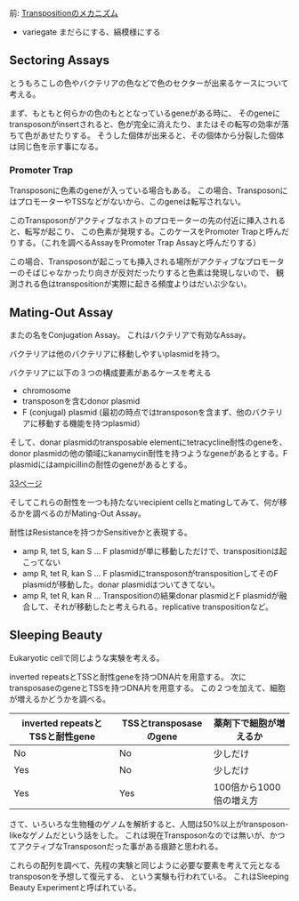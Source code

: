 前: [Transpositionのメカニズム](Transpositionのメカニズム.md)

- variegate まだらにする、縞模様にする

## Sectoring Assays

とうもろこしの色やバクテリアの色などで色のセクターが出来るケースについて考える。

まず、もともと何らかの色のもととなっているgeneがある時に、
そのgeneにtransposonがinsertされると、色が完全に消えたり、またはその転写の効率が落ちて色があせたりする。
そうした個体が出来ると、その個体から分裂した個体は同じ色を示す事になる。

### Promoter Trap

Transposonに色素のgeneが入っている場合もある。
この場合、TransposonにはプロモーターやTSSなどがないから、このgeneは転写されない。

このTransposonがアクティブなホストのプロモーターの先の付近に挿入されると、転写が起こり、
この色素が発現する。このケースをPromoter Trapと呼んだりする。（これを調べるAssayをPromoter Trap Assayと呼んだりする）

この場合、Transposonが起こっても挿入される場所がアクティブなプロモーターのそばじゃなかったり向きが反対だったりすると色素は発現しないので、
観測される色はtranspositionが実際に起きる頻度よりはだいぶ少ない。

## Mating-Out Assay

またの名をConjugation Assay。
これはバクテリアで有効なAssay。

バクテリアは他のバクテリアに移動しやすいplasmidを持つ。

バクテリアに以下の３つの構成要素があるケースを考える

- chromosome
- transposonを含むdonor plasmid
- F (conjugal) plasmid (最初の時点ではtransposonを含まず、他のバクテリアに移動する機能を持つplasmid）

そして、donar plasmidのtransposable elementにtetracycline耐性のgeneを、donor plasmidの他の領域にkanamycin耐性を持つようなgeneがあるとする。F plasmidにはampicillinの耐性のgeneがあるとする。

[33ページ](https://karino2.github.io/ImageGallery/MolecularBiology728x2.html#lg=1&slide=32)

そしてこれらの耐性を一つも持たないrecipient cellsとmatingしてみて、何が移るかを調べるのがMating-Out Assay。

耐性はResistanceを持つかSensitiveかと表現する。

- amp R, tet S, kan S ... F plasmidが単に移動しただけで、transpositionは起こってない
- amp R, tet R, kan S ... F plasmidにtransposonがtranspositionしてそのF plasmidが移動した。donar plasmidはついてきてない。
- amp R, tet R, kan R ... Transpositionの結果donar plasmidとF plasmidが融合して、それが移動したと考えられる。replicative transpositionなど。


## Sleeping Beauty

Eukaryotic cellで同じような実験を考える。

inverted repeatsとTSSと耐性geneを持つDNA片を用意する。
次にtransposaseのgeneとTSSを持つDNA片を用意する。
この２つを加えて、細胞が増えるかどうかを調べる。

| inverted repeatsとTSSと耐性gene | TSSとtransposaseのgene | 薬剤下で細胞が増えるか |
| ---- | ---- | ---- |
| No | No | 少しだけ |
| Yes | No | 少しだけ |
| Yes | Yes | 100倍から1000倍の増え方 |

さて、いろいろな生物種のゲノムを解析すると、人間は50%以上がtransposon-likeなゲノムだという話をした。
これは現在Transposonなのでは無いが、かつてアクティブなTransposonだった事がある痕跡と思われる。

これらの配列を調べて、先程の実験と同じように必要な要素を考えて元となるtransposonを予想して復元する、
という実験も行われている。
これはSleeping Beauty Experimentと呼ばれている。